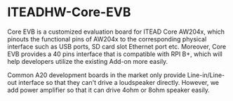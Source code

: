 ITEADHW-Core-EVB
================

Core EVB is a customized evaluation board for ITEAD Core AW204x, which pinouts the functional pins of AW204x to the corresponding physical interface such as USB ports, SD card slot Ethernet port etc. Moreover, Core EVB provides a 40 pins interface that is compatible with RPI B+, which will help developers utilize the existing Add-on more easily.

Common A20 development boards in the market only provide Line-in/Line-out interface so that they can't drive a loudspeaker directly. However, we add power amplifier so that it can drive 4ohm or 8ohm speaker easily.
